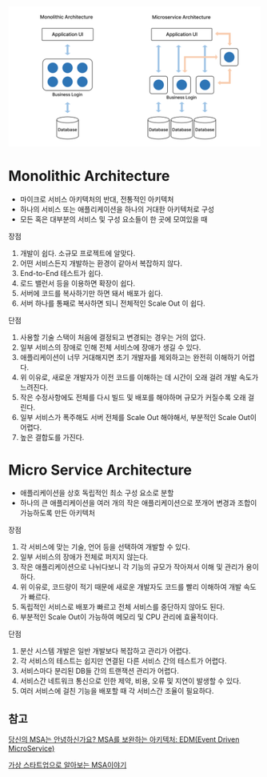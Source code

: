 ![msa](MSA.assets/msa.PNG)

# Monolithic Architecture 

- 마이크로 서비스 아키텍처의 반대, 전통적인 아키텍처
- 하나의 서비스 또는 애플리케이션을 하나의 거대한 아키텍처로 구성
- 모든 혹은 대부분의 서비스 및 구성 요소들이 한 곳에 모여있을 때



장점

1. 개발이 쉽다. 소규모 프로젝트에 알맞다.
2. 어떤 서비스든지 개발하는 환경이 같아서 복잡하지 않다.
3. End-to-End 테스트가 쉽다.
4. 로드 밸런서 등을 이용하면 확장이 쉽다.
5. 서버에 코드를 복사하기만 하면 돼서 배포가 쉽다.
6. 서버 하나를 통째로 복사하면 되니 전체적인 Scale Out 이 쉽다. 



단점

1. 사용할 기술 스택이 처음에 결정되고 변경되는 경우는 거의 없다.
2. 일부 서비스의 장애로 인해 전체 서비스에 장애가 생길 수 있다. 
3. 애플리케이션이 너무 거대해지면 초기 개발자를 제외하고는 완전히 이해하기 어렵다.
4. 위 이유로, 새로운 개발자가 이전 코드를 이해하는 데 시간이 오래 걸려 개발 속도가 느려진다. 
5. 작은 수정사항에도 전체를 다시 빌드 및 배포를 해야하며 규모가 커질수록 오래 걸린다.
6. 일부 서비스가 폭주해도 서버 전체를 Scale Out 해야해서, 부분적인 Scale Out이 어렵다.
7. 높은 결합도를 가진다.



#  Micro Service Architecture 

- 애플리케이션을 상호 독립적인 최소 구성 요소로 분할
- 하나의 큰 애플리케이션을 여러 개의 작은 애플리케이션으로 쪼개어 변경과 조합이 가능하도록 만든 아키텍처



장점

1. 각 서비스에 맞는 기술, 언어 등을 선택하여 개발할 수 있다.
2. 일부 서비스의 장애가 전체로 퍼지지 않는다.
3. 작은 애플리케이션으로 나뉘다보니 각 기능의 규모가 작아져서 이해 및 관리가 용이하다.
4. 위 이유로, 코드량이 적기 때문에 새로운 개발자도 코드를 빨리 이해하여 개발 속도가 빠르다.
5. 독립적인 서비스로 배포가 빠르고 전체 서비스를 중단하지 않아도 된다.
6. 부분적인 Scale Out이 가능하여 메모리 및 CPU 관리에 효율적이다.



단점

1. 분산 시스템 개발은 일반 개발보다 복잡하고 관리가 어렵다.
2. 각 서비스의 테스트는 쉽지만 연결된 다른 서비스 간의 테스트가 어렵다.
3. 서비스마다 분리된 DB들 간의 트랜잭션 관리가 어렵다.
4. 서비스간 네트워크 통신으로 인한 제약, 비용, 오류 및 지연이 발생할 수 있다.
5. 여러 서비스에 걸친 기능을 배포할 때 각 서비스간 조율이 필요하다.



## 참고

[당신의 MSA는 안녕하신가요? MSA를 보완하는 아키텍처: EDM(Event Driven MicroService)](https://www.samsungsds.com/kr/insights/msa_architecture_edm.html)

[가상 스타트업으로 알아보는 MSA이야기](https://covenant.tistory.com/176)

